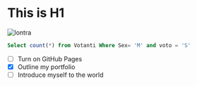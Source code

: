 # This is H1
![lontra](https://www.focus.it/images/2021/01/07/lontra_1020x680.jpg)

``` SQL
Select count(*) from Votanti Where Sex= 'M' and voto = 'S'
```
- [ ] Turn on GitHub Pages
- [x] Outline my portfolio
- [ ] Introduce myself to the world
